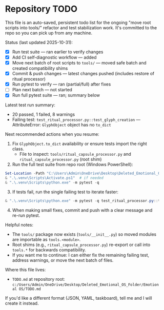 Repository TODO
==============

This file is an auto-saved, persistent todo list for the ongoing "move root scripts into tools/" refactor and test stabilization work. It's committed to the repo so you can pick up from any machine.

Status (last updated 2025-10-31):

- [x] Run test suite — ran earlier to verify changes
- [x] Add CI self-diagnostic workflow — added
- [x] Move next batch of root scripts to `tools/` — moved safe batch and created compatibility shims
- [x] Commit & push changes — latest changes pushed (includes restore of ritual processor)
- [x] Run pytest to verify — ran (partial/full) after fixes
- [ ] Plan next batch — not started
- [x] Run full pytest suite — ran; summary below

Latest test run summary:
- 20 passed, 1 failed, 8 warnings
- Failing test: `test_ritual_processor.py::test_glyph_creation` — AttributeError: `GlyphObject` object has no `to_dict`

Next recommended actions when you resume:
1. Fix `GlyphObject.to_dict` availability or ensure tests import the right class.
   - File to inspect: `tools/ritual_capsule_processor.py` and `ritual_capsule_processor.py` (root shim)
2. Run the full test suite from repo root (Windows PowerShell):

```powershell
Set-Location -Path "C:\Users\Admin\OneDrive\Desktop\Deleted_Emotional_OS_Folder\Emotional OS"
& ".\.venv\Scripts\Activate.ps1"  # if needed
& ".\.venv\Scripts\python.exe" -m pytest -q
```

3. If tests fail, run the single failing test to iterate faster:

```powershell
& ".\.venv\Scripts\python.exe" -m pytest -q test_ritual_processor.py::test_glyph_creation -k test_glyph_creation -q
```

4. When making small fixes, commit and push with a clear message and re-run pytest.

Helpful notes:
- The `tools/` package now exists (`tools/__init__.py`) so moved modules are importable as `tools.<module>`.
- Root shims (e.g., `ritual_capsule_processor.py`) re-export or call into `tools.*` for backwards compatibility.
- If you want me to continue: I can either fix the remaining failing test, address warnings, or move the next batch of files.

Where this file lives:
- `TODO.md` at repository root: `c:/Users/Admin/OneDrive/Desktop/Deleted_Emotional_OS_Folder/Emotional OS/TODO.md`

If you'd like a different format (JSON, YAML, taskboard), tell me and I will create it instead.
